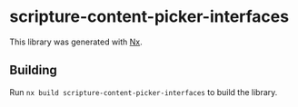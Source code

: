 # scripture-content-picker-interfaces

This library was generated with [Nx](https://nx.dev).

## Building

Run `nx build scripture-content-picker-interfaces` to build the library.
